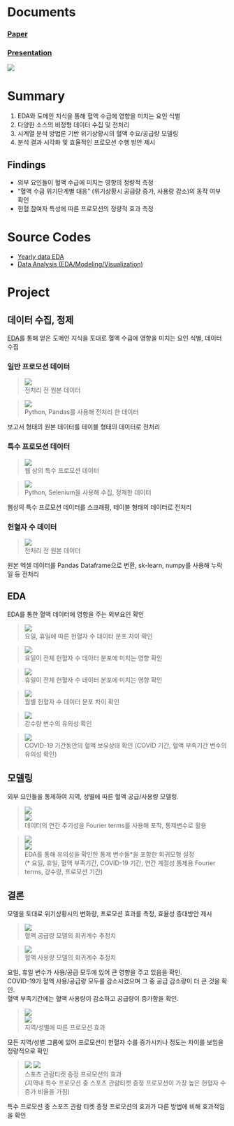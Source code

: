 # Documents

### [Paper](<How is Korea’s Blood Supply Maintained.pdf>)  
### [Presentation](<Presentation.pdf>)
![](<images/ppt_thumbnail.png>)  
# Summary

1. EDA와 도메인 지식을 통해 혈액 수급에 영향을 미치는 요인 식별
2. 다양한 소스의 비정형 데이터 수집 및 전처리
3. 시계열 분석 방법론 기반 위기상황시의 혈액 수요/공급량 모델링
4. 분석 결과 시각화 및 효율적인 프로모션 수행 방안 제시

## Findings

- 외부 요인들이 혈액 수급에 미치는 영향의 정량적 측정
- “혈액 수급 위기단계별 대응” (위기상황시 공급량 증가, 사용량 감소)의 동작 여부 확인
- 헌혈 참여자 특성에 따른 프로모션의 정량적 효과 측정

# Source Codes
- [Yearly data EDA](analysis_main.ipynb)
- [Data Analysis (EDA/Modeling/Visualization)](analysis_main.ipynb)
# Project

## 데이터 수집, 정제

[EDA](analysis_main.ipynb)를 통해 얻은 도메인 지식을 토대로 혈액 수급에 영향을 미치는 요인 식별, 데이터 수집

### 일반 프로모션 데이터

> ![](<images/Pasted image 20250401223136.png>)  
> 전처리 전 원본 데이터

> ![](<images/Pasted image 20250401223201.png>)  
> Python, Pandas를 사용해 전처리 한 데이터

보고서 형태의 원본 데이터를 테이블 형태의 데이터로 전처리

### 특수 프로모션 데이터

> ![](<images/Pasted image 20250401223307.png>)  
> 웹 상의 특수 프로모션 데이터

> ![](<images/Pasted image 20250401223333.png>)  
> Python, Selenium을 사용해 수집, 정제한 데이터

웹상의 특수 프로모션 데이터를 스크래핑, 테이블 형태의 데이터로 전처리

### 헌혈자 수 데이터

> ![](<images/Pasted image 20250401231516.png>)  
> 전처리 전 원본 데이터

원본 엑셀 데이터를 Pandas Dataframe으로 변환, sk-learn, numpy를 사용해 누락일 등 전처리

## EDA

EDA를 통한 혈액 데이터에 영향을 주는 외부요인 확인

> ![](<images/Pasted image 20250401223452.png>)  
> 요일, 휴일에 따른 헌혈자 수 데이터 분포 차이 확인

> ![](<images/Pasted image 20250401223837.png>)  
> 요일이 전체 헌혈자 수 데이터 분포에 미치는 영향 확인

> ![](<images/Pasted image 20250401223926.png>)  
> 휴일이 전체 헌혈자 수 데이터 분포에 미치는 영향 확인

> ![](<images/Pasted image 20250401224145.png>)  
> 월별 헌혈자 수 데이터 분포 차이 확인

> ![](<images/Pasted image 20250401224252.png>)  
> 강수량 변수의 유의성 확인

> ![](<images/Pasted image 20250401224750.png>)  
> COVID-19 기간동안의 혈액 보유상태 확인 (COVID 기간, 혈액 부족기간 변수의 유의성 확인)

## 모델링

외부 요인들을 통제하여 지역, 성별에 따른 혈액 공급/사용량 모델링.

> ![](<images/Pasted image 20250401225310.png>)  
> ![](<images/Pasted image 20250401225322.png>)  
> 데이터의 연간 주기성을 Fourier terms를 사용해 포착, 통제변수로 활용

> ![](<images/Pasted image 20250401224942.png>)  
> ![](<images/Pasted image 20250401225408.png>)  
> EDA를 통해 유의성을 확인한 통제 변수들\*을 포함한 회귀모형 설정  
> (\* 요일, 휴일, 혈액 부족기간, COVID-19 기간, 연간 계절성 통제용 Fourier terms, 강수량, 프로모션 기간)

## 결론

모델을 토대로 위기상황시의 변화량, 프로모션 효과를 측정, 효율성 증대방안 제시

> ![](<images/Pasted image 20250401221914.png>)  
> 혈액 공급량 모델의 회귀계수 추정치

> ![](<images/Pasted image 20250401225739.png>)  
> 혈액 사용량 모델의 회귀계수 추정치

요일, 휴일 변수가 사용/공급 모두에 있어 큰 영향을 주고 있음을 확인.  
COVID-19가 혈액 사용/공급량 모두를 감소시켰으며 그 중 공급 감소량이 더 큰 것을 확인.  
혈액 부족기간에는 혈액 사용량이 감소하고 공급량이 증가함을 확인.

> ![](<images/Pasted image 20250401221531.png>)  
> ![](<images/Pasted image 20250401230429.png>)  
> 지역/성별에 따른 프로모션 효과

모든 지역/성별 그룹에 있어 프로모션이 헌혈자 수를 증가시키나 정도는 차이를 보임을 정량적으로 확인

> ![](<images/Pasted image 20250403210100.png>) 
> ![](<images/Pasted image 20250401230528.png>)  
> 스포츠 관람티켓 증정 프로모션의 효과  
> (지역내 특수 프로모션 중 스포츠 관람티켓 증정 프로모션이 가장 높은 헌혈자 수 증가 비율을 가짐)

특수 프로모션 중 스포츠 관람 티켓 증정 프로모션의 효과가 다른 방법에 비해 효과적임을 확인

